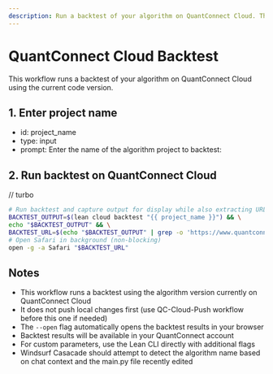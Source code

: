 ```yaml
---
description: Run a backtest of your algorithm on QuantConnect Cloud. This workflow executes a backtest using your algorithm's current code.
---
```


# QuantConnect Cloud Backtest

This workflow runs a backtest of your algorithm on QuantConnect Cloud using the current code version.

## 1. Enter project name
- id: project_name
- type: input
- prompt: Enter the name of the algorithm project to backtest:

## 2. Run backtest on QuantConnect Cloud
// turbo
```bash
# Run backtest and capture output for display while also extracting URL
BACKTEST_OUTPUT=$(lean cloud backtest "{{ project_name }}") && \
echo "$BACKTEST_OUTPUT" && \
BACKTEST_URL=$(echo "$BACKTEST_OUTPUT" | grep -o 'https://www.quantconnect.com/project/[^[:space:]]*' | tail -1) && \
# Open Safari in background (non-blocking)
open -g -a Safari "$BACKTEST_URL"
```

## Notes
- This workflow runs a backtest using the algorithm version currently on QuantConnect Cloud
- It does not push local changes first (use QC-Cloud-Push workflow before this one if needed)
- The `--open` flag automatically opens the backtest results in your browser
- Backtest results will be available in your QuantConnect account
- For custom parameters, use the Lean CLI directly with additional flags
- Windsurf Casacade should attempt to detect the algorithm name based on chat context and the main.py file recently edited
